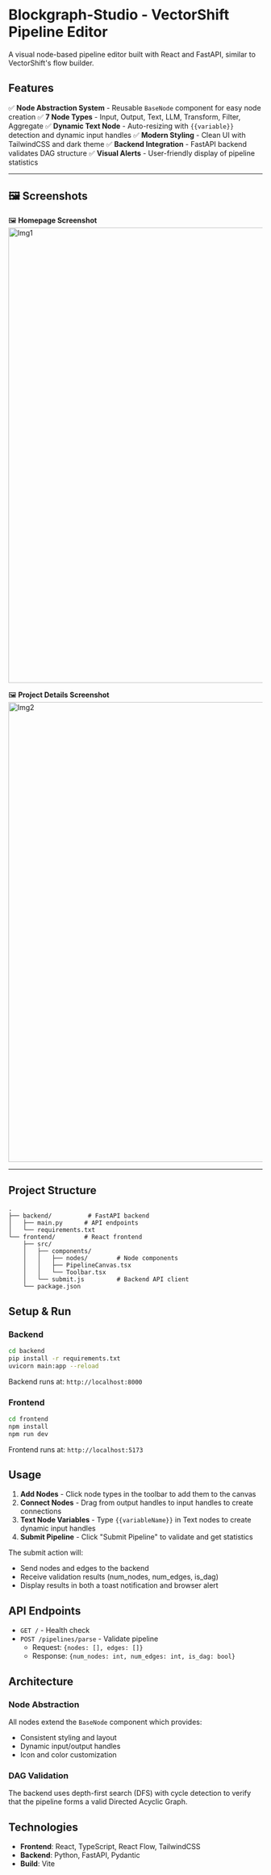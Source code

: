 # Blockgraph-Studio - VectorShift Pipeline Editor
A visual node-based pipeline editor built with React and FastAPI, similar to VectorShift's flow builder.

## Features

✅ **Node Abstraction System** - Reusable `BaseNode` component for easy node creation
✅ **7 Node Types** - Input, Output, Text, LLM, Transform, Filter, Aggregate
✅ **Dynamic Text Node** - Auto-resizing with `{{variable}}` detection and dynamic input handles
✅ **Modern Styling** - Clean UI with TailwindCSS and dark theme
✅ **Backend Integration** - FastAPI backend validates DAG structure
✅ **Visual Alerts** - User-friendly display of pipeline statistics

---

## 🖼️ Screenshots

🖼️ **Homepage Screenshot**
<img width="1920" height="903" alt="Img1" src="https://github.com/user-attachments/assets/d069d361-5e0b-41c8-86f0-53966ad37e8f" />

🖼️ **Project Details Screenshot**
<img width="1920" height="912" alt="Img2" src="https://github.com/user-attachments/assets/509517f5-7032-41e5-b6fa-1065ee38a753" />

---

## Project Structure

```
.
├── backend/          # FastAPI backend
│   ├── main.py      # API endpoints
│   └── requirements.txt
└── frontend/        # React frontend
    ├── src/
    │   ├── components/
    │   │   ├── nodes/        # Node components
    │   │   ├── PipelineCanvas.tsx
    │   │   └── Toolbar.tsx
    │   └── submit.js         # Backend API client
    └── package.json
```

## Setup & Run

### Backend

```bash
cd backend
pip install -r requirements.txt
uvicorn main:app --reload
```

Backend runs at: `http://localhost:8000`

### Frontend

```bash
cd frontend
npm install
npm run dev
```

Frontend runs at: `http://localhost:5173`

## Usage

1. **Add Nodes** - Click node types in the toolbar to add them to the canvas
2. **Connect Nodes** - Drag from output handles to input handles to create connections
3. **Text Node Variables** - Type `{{variableName}}` in Text nodes to create dynamic input handles
4. **Submit Pipeline** - Click "Submit Pipeline" to validate and get statistics

The submit action will:
- Send nodes and edges to the backend
- Receive validation results (num_nodes, num_edges, is_dag)
- Display results in both a toast notification and browser alert

## API Endpoints

- `GET /` - Health check
- `POST /pipelines/parse` - Validate pipeline
  - Request: `{nodes: [], edges: []}`
  - Response: `{num_nodes: int, num_edges: int, is_dag: bool}`

## Architecture

### Node Abstraction
All nodes extend the `BaseNode` component which provides:
- Consistent styling and layout
- Dynamic input/output handles
- Icon and color customization

### DAG Validation
The backend uses depth-first search (DFS) with cycle detection to verify that the pipeline forms a valid Directed Acyclic Graph.

## Technologies

- **Frontend**: React, TypeScript, React Flow, TailwindCSS
- **Backend**: Python, FastAPI, Pydantic
- **Build**: Vite
